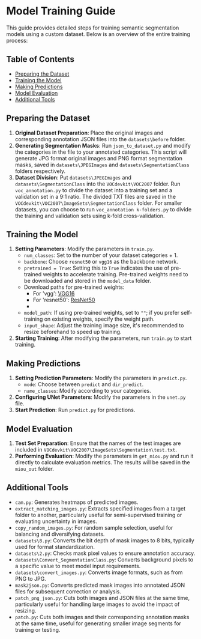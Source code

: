 # Model Training Guide

This guide provides detailed steps for training semantic segmentation models using a custom dataset. Below is an overview of the entire training process:

## Table of Contents
- [Preparing the Dataset](#preparing-the-dataset)
- [Training the Model](#training-the-model)
- [Making Predictions](#making-predictions)
- [Model Evaluation](#model-evaluation)
- [Additional Tools](#additional-tools)

## Preparing the Dataset
1. **Original Dataset Preparation**: Place the original images and corresponding annotation JSON files into the `datasets\before` folder.
2. **Generating Segmentation Masks**: Run `json_to_dataset.py` and modify the categories in the file to your annotated categories. This script will generate JPG format original images and PNG format segmentation masks, saved in `datasets\JPEGImages` and `datasets\SegmentationClass` folders respectively.
3. **Dataset Division**: Put `datasets\JPEGImages` and `datasets\SegmentationClass` into the `VOCdevkit\VOC2007` folder. Run `voc_annotation.py` to divide the dataset into a training set and a validation set in a 9:1 ratio. The divided TXT files are saved in the `VOCdevkit\VOC2007\ImageSets\SegmentationClass` folder. For smaller datasets, you can choose to run `voc_annotation k-folders.py` to divide the training and validation sets using k-fold cross-validation.

## Training the Model
1. **Setting Parameters**: Modify the parameters in `train.py`.
   - `num_classes`: Set to the number of your dataset categories + 1.
   - `backbone`: Choose `resnet50` or `vgg16` as the backbone network.
   - `pretrained = True`: Setting this to `True` indicates the use of pre-trained weights to accelerate training. Pre-trained weights need to be downloaded and stored in the `model_data` folder.
   - Download paths for pre-trained weights:
     - For 'vgg': [VGG16](https://download.pytorch.org/models/vgg16-397923af.pth)
     - For 'resnet50': [ResNet50](https://s3.amazonaws.com/pytorch/models/resnet50-19c8e357.pth)
     - 
   - `model_path`: If using pre-trained weights, set to `""`; if you prefer self-training on existing weights, specify the weight path.
   - `input_shape`: Adjust the training image size, it's recommended to resize beforehand to speed up training.
2. **Starting Training**: After modifying the parameters, run `train.py` to start training.

## Making Predictions
1. **Setting Prediction Parameters**: Modify the parameters in `predict.py`.
   - `mode`: Choose between `predict` and `dir_predict`.
   - `name_classes`: Modify according to your categories.
2. **Configuring UNet Parameters**: Modify the parameters in the `unet.py` file.
3. **Start Prediction**: Run `predict.py` for predictions.

## Model Evaluation
1. **Test Set Preparation**: Ensure that the names of the test images are included in `VOCdevkit\VOC2007\ImageSets\Segmentation\test.txt`.
2. **Performing Evaluation**: Modify the parameters in `get_miou.py` and run it directly to calculate evaluation metrics. The results will be saved in the `miou_out` folder.

## Additional Tools
- `cam.py`: Generates heatmaps of predicted images.
- `extract_matching_images.py`: Extracts specified images from a target folder to another, particularly useful for semi-supervised training or evaluating uncertainty in images.
- `copy_random_images.py`: For random sample selection, useful for balancing and diversifying datasets.
- `datasets\8.py`: Converts the bit depth of mask images to 8 bits, typically used for format standardization.
- `datasets\2.py`: Checks mask pixel values to ensure annotation accuracy.
- `datasets\Convert_SegmentationClass.py`: Converts background pixels to a specific value to meet model input requirements.
- `datasets\convert_images.py`: Converts image formats, such as from PNG to JPG.
- `mask2json.py`: Converts predicted mask images into annotated JSON files for subsequent correction or analysis.
- `patch_png_json.py`: Cuts both images and JSON files at the same time, particularly useful for handling large images to avoid the impact of resizing.
- `patch.py`: Cuts both images and their corresponding annotation masks at the same time, useful for generating smaller image segments for training or testing.
